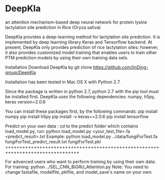 # DeepKla
an attention mechanism-based deep neural network for protein lysine lactylation site prediction in Rice (Oryza sativa)

DeepKla provides a deep-learning method for lactylation site prediction. It is implemented by deep learning library Keras and Tensorflow backend. At present, DeepKla only provides prediction of rice lactylation sites; however, it also provides customized model training that enables users to train other PTM prediction models by using their own training data sets.

Installation
Download DeepKla by
git clone https://github.com/linDing-group/DeepKla

Installation has been tested in Mac OS X with Python 2.7.

Since the package is written in python 2.7, python 2.7 with the pip tool must be installed first. DeepKla uses the following dependencies: numpy, h5py, keras version=2.0.6 

You can install these packages first, by the following commands:
pip install numpy
pip install h5py
pip install -v keras==2.0.6
pip install tensorflow


Predict on your own data :
cd to the predict folder which contains load_model.py, run:
python load_model.py <your_test_file>.fa <predict_result>.txt <pklFile>
Example:
python load_model.py ../data/fungiForTest.fa fungiForTest_predict_result.txt fungiForTest.pkl ++++++++++++++++++++++++++++++++++++++++++++++++++++++++++++++++++++++++++++++++

For advanced users who want to perform training by using their own data:
For training:
python ../SEL_CNN_BiGRU_Attention.py
Note: You need to change fastafile, modelfile, pklfile, and model_save's name on your own.
